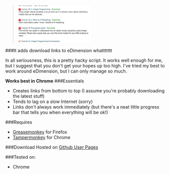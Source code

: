 > <img src="https://raw.githubusercontent.com/glencbz/glencbz.github.io/master/Assets/download-links.png" alt="screenshot" width="50%;"/>

###It adds download links to eDimension whattttttt

In all seriousness, this is a pretty hacky script. It works well enough for me, but I suggest that you don't get your hopes up too high. I've tried my best to work around eDimension, but I can only manage so much.

**Works best in Chrome**
###Essentials
- Creates links from bottom to top (I assume you're probably downloading the latest stuff)
- Tends to lag on a slow Internet (sorry)
- Links don't always work immediately (but there's a neat little progress bar that tells you when everything will be ok!)

###Requires

- [Greasemonkey](https://addons.mozilla.org/en-us/firefox/addon/greasemonkey/) for Firefox 
- [Tampermonkey](https://chrome.google.com/webstore/detail/tampermonkey/dhdgffkkebhmkfjojejmpbldmpobfkfo?hl=en) for Chrome

###Download
Hosted on [Github User Pages](http://glencbz.github.io/Assets/edimensionDownloader.user.js)

###Tested on:
- Chrome
